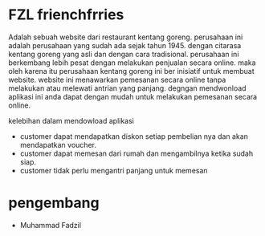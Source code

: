 # FZL frienchfrries

 Adalah sebuah website dari restaurant kentang goreng. perusahaan ini adalah perusahaan yang sudah ada sejak tahun 1945. dengan citarasa kentang goreng yang asli dan dengan cara tradisional. perusahaan ini berkembang lebih pesat dengan melakukan penjualan secara online. maka oleh karena itu perusahaan kentang goreng ini ber inisiatif untuk membuat website. website ini menawarkan pemesanan secara online tanpa melakukan atau melewati antrian yang panjang. degngan mendwonload aplikasi ini anda dapat dengan mudah untuk melakukan pemesanan secara online. 

kelebihan dalam mendowload aplikasi 
- customer dapat mendapatkan diskon setiap pembelian nya dan akan mendapatkan voucher.
- customer dapat memesan dari rumah dan mengambilnya ketika sudah siap.
- customer tidak perlu mengantri panjang untuk memesan
 
 
 # pengembang 
- Muhammad Fadzil
